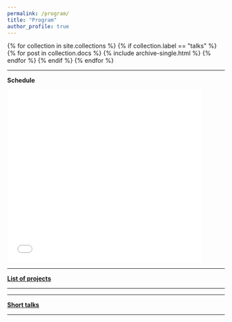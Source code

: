 ```yaml
---
permalink: /program/
title: "Program"
author_profile: true
---
```


{% for collection in site.collections %}
{% if collection.label == "talks" %}
  {% for post in collection.docs %}
      {% include archive-single.html %}
  {% endfor %}
{% endif %}
{% endfor %}

---

**Schedule**

<div>
<embed src="{{ site.baseurl }}/files/schedule_updated.pdf" width="450" height="400" type='application/pdf'> 
</div>

---

[**List of projects**](/cargese2025/projects)

---

---

[**Short talks**](/cargese2025/shorttalks)

---
